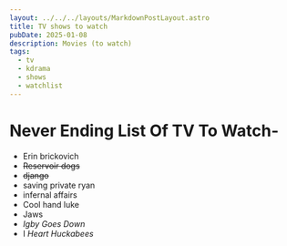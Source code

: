 ```yaml
---
layout: ../../../layouts/MarkdownPostLayout.astro
title: TV shows to watch
pubDate: 2025-01-08
description: Movies (to watch)
tags:
  - tv
  - kdrama
  - shows
  - watchlist
---
```

# Never Ending List Of TV To Watch-

- Erin brickovich
- ~~Reservoir dogs~~
- ~~django~~
- saving private ryan
- infernal affairs
- Cool hand luke
- Jaws
- _Igby Goes Down_
- I _Heart Huckabees_